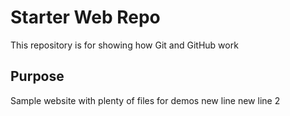 # Starter Web Repo

This repository is for showing how Git and GitHub work

## Purpose

Sample website with plenty of files for demos
new line
new line 2